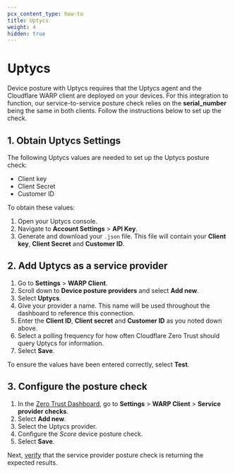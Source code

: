 ```yaml
---
pcx_content_type: how-to
title: Uptycs
weight: 4
hidden: true
---
```


# Uptycs

Device posture with Uptycs requires that the Uptycs agent and the Cloudflare WARP client are deployed on your devices. For this integration to function, our service-to-service posture check relies on the **serial_number** being the same in both clients. Follow the instructions below to set up the check.

## 1. Obtain Uptycs Settings

The following Uptycs values are needed to set up the Uptycs posture check:

- Client key
- Client Secret
- Customer ID

To obtain these values:

1. Open your Uptycs console.
1. Navigate to **Account Settings** > **API Key**.
1. Generate and download your `.json` file. This file will contain your **Client key**, **Client Secret** and **Customer ID**.

## 2. Add Uptycs as a service provider

1. Go to **Settings** > **WARP Client**.
1. Scroll down to **Device posture providers** and select **Add new**.
1. Select **Uptycs**.
1. Give your provider a name. This name will be used throughout the dashboard to reference this connection.
1. Enter the **Client ID**, **Client secret** and **Customer ID** as you noted down above.
1. Select a polling frequency for how often Cloudflare Zero Trust should query Uptycs for information.
1. Select **Save**.

To ensure the values have been entered correctly, select **Test**.

## 3. Configure the posture check

1. In the [Zero Trust Dashboard](https://one.dash.cloudflare.com), go to **Settings** > **WARP Client** > **Service provider checks**.
1. Select **Add new**.
1. Select the Uptycs provider.
1. Configure the _Score_ device posture check.
1. Select **Save**.

Next, [verify](/cloudflare-one/identity/devices/#2-verify-device-posture-checks) that the service provider posture check is returning the expected results.
